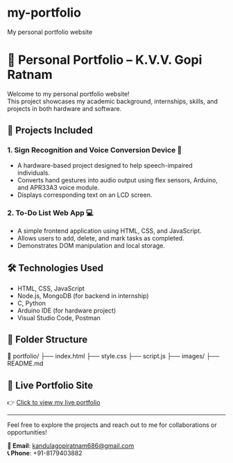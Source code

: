 # my-portfolio
My personal portfolio website
# 💼 Personal Portfolio – K.V.V. Gopi Ratnam

Welcome to my personal portfolio website!  
This project showcases my academic background, internships, skills, and projects in both hardware and software.

## 🔧 Projects Included

### 1. Sign Recognition and Voice Conversion Device 🔧
- A hardware-based project designed to help speech-impaired individuals.
- Converts hand gestures into audio output using flex sensors, Arduino, and APR33A3 voice module.
- Displays corresponding text on an LCD screen.

### 2. To-Do List Web App 💻
- A simple frontend application using HTML, CSS, and JavaScript.
- Allows users to add, delete, and mark tasks as completed.
- Demonstrates DOM manipulation and local storage.

## 🛠️ Technologies Used

- HTML, CSS, JavaScript
- Node.js, MongoDB (for backend in internship)
- C, Python
- Arduino IDE (for hardware project)
- Visual Studio Code, Postman

## 📂 Folder Structure
📁 portfolio/
├── index.html
├── style.css
├── script.js
├── images/
├── README.md


## 🔗 Live Portfolio Site

👉 [Click to view my live portfolio](https://yourusername.github.io/portfolio/)

---

Feel free to explore the projects and reach out to me for collaborations or opportunities!

**📧 Email**: kandulagopiratnam686@gmail.com  
**📞 Phone**: +91-8179403882



